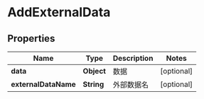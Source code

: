 
# AddExternalData

## Properties
Name | Type | Description | Notes
------------ | ------------- | ------------- | -------------
**data** | **Object** | 数据 |  [optional]
**externalDataName** | **String** | 外部数据名 |  [optional]



